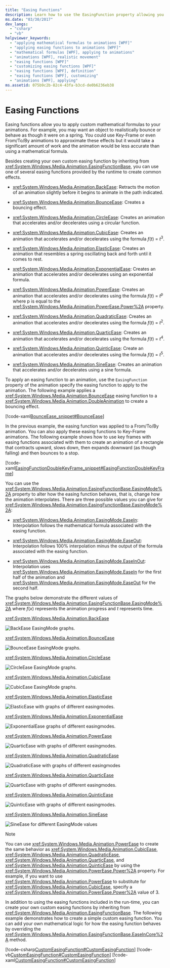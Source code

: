 ```yaml
---
title: "Easing Functions"
description: Learn how to use the EasingFunction property allowing you to apply custom mathematical formulas to animations.
ms.date: "03/30/2017"
dev_langs: 
  - "csharp"
  - "vb"
helpviewer_keywords: 
  - "applying mathematical formulas to animations [WPF]"
  - "applying easing functions to animations [WPF]"
  - "mathematical formulas [WPF], applying to animations"
  - "animations [WPF], realistic movement"
  - "easing functions [WPF]"
  - "customizing easing functions [WPF]"
  - "easing functions [WPF], definition"
  - "easing functions [WPF], customizing"
  - "animations [WPF], applying"
ms.assetid: 075b9c2b-82c4-43fa-b3cd-de0b6236eb38
---
```

# Easing Functions

Easing functions allow you to apply custom mathematical formulas to your animations. For example, you may want an object to realistically bounce or behave as though it were on a spring. You could use Key-Frame or even From/To/By animations to approximate these effects but it would take a significant amount of work and the animation would be less accurate than using a mathematical formula.  
  
 Besides creating your own custom easing function by inheriting from <xref:System.Windows.Media.Animation.EasingFunctionBase>, you can use one of several easing functions provided by the runtime to create common effects.  
  
- <xref:System.Windows.Media.Animation.BackEase>: Retracts the motion of an animation slightly before it begins to animate in the path indicated.  
  
- <xref:System.Windows.Media.Animation.BounceEase>: Creates a bouncing effect.  
  
- <xref:System.Windows.Media.Animation.CircleEase>: Creates an animation that accelerates and/or decelerates using a circular function.  
  
- <xref:System.Windows.Media.Animation.CubicEase>: Creates an animation that accelerates and/or decelerates using the formula *f*(*t*) = *t*<sup>3</sup>.  
  
- <xref:System.Windows.Media.Animation.ElasticEase>: Creates an animation that resembles a spring oscillating back and forth until it comes to rest.  
  
- <xref:System.Windows.Media.Animation.ExponentialEase>: Creates an animation that accelerates and/or decelerates using an exponential formula.  
  
- <xref:System.Windows.Media.Animation.PowerEase>: Creates an animation that accelerates and/or decelerates using the formula *f*(*t*) = *t*<sup>p</sup> where p is equal to the <xref:System.Windows.Media.Animation.PowerEase.Power%2A> property.  
  
- <xref:System.Windows.Media.Animation.QuadraticEase>: Creates an animation that accelerates and/or decelerates using the formula *f*(*t*) = *t*<sup>2</sup>.  
  
- <xref:System.Windows.Media.Animation.QuarticEase>: Creates an animation that accelerates and/or decelerates using the formula *f*(*t*) = *t*<sup>4</sup>.  
  
- <xref:System.Windows.Media.Animation.QuinticEase>: Create an animation that accelerates and/or decelerates using the formula *f*(*t*) = *t*<sup>5</sup>.  
  
- <xref:System.Windows.Media.Animation.SineEase>: Creates an animation that accelerates and/or decelerates using a sine formula.  
  
 To apply an easing function to an animation, use the `EasingFunction` property of the animation specify the easing function to apply to the animation. The following example applies a <xref:System.Windows.Media.Animation.BounceEase> easing function to a <xref:System.Windows.Media.Animation.DoubleAnimation> to create a bouncing effect.  
  
 [!code-xaml[BounceEase_snippet#BounceEase](~/samples/snippets/csharp/VS_Snippets_Wpf/bounceease_snippet/CS/window1.xaml#bounceease)]  
  
 In the previous example, the easing function was applied to a From/To/By animation. You can also apply these easing functions to Key-Frame animations. The following example shows how to use key frames with easing functions associated with them to create an animation of a rectangle that contracts upward, slows down, then expands downward (as though falling) and then bounces to a stop.  
  
 [!code-xaml[EasingFunctionDoubleKeyFrame_snippet#EasingFunctionDoubleKeyFrame](~/samples/snippets/csharp/VS_Snippets_Wpf/easingfunctiondoublekeyframe_snippet/CS/window1.xaml#easingfunctiondoublekeyframe)]  
  
 You can use the <xref:System.Windows.Media.Animation.EasingFunctionBase.EasingMode%2A> property to alter how the easing function behaves, that is, change how the animation interpolates. There are three possible values you can give for <xref:System.Windows.Media.Animation.EasingFunctionBase.EasingMode%2A>:  
  
- <xref:System.Windows.Media.Animation.EasingMode.EaseIn>: Interpolation follows the mathematical formula associated with the easing function.  
  
- <xref:System.Windows.Media.Animation.EasingMode.EaseOut>: Interpolation follows 100% interpolation minus the output of the formula associated with the easing function.  
  
- <xref:System.Windows.Media.Animation.EasingMode.EaseInOut>: Interpolation uses <xref:System.Windows.Media.Animation.EasingMode.EaseIn> for the first half of the animation and <xref:System.Windows.Media.Animation.EasingMode.EaseOut> for the second half.  
  
 The graphs below demonstrate the different values of <xref:System.Windows.Media.Animation.EasingFunctionBase.EasingMode%2A> where *f*(*x*) represents the animation progress and *t* represents time.  
  
 <xref:System.Windows.Media.Animation.BackEase>  
  
 ![BackEase EasingMode graphs.](./media/backease-graph.png "BackEase_Graph")  
  
 <xref:System.Windows.Media.Animation.BounceEase>  
  
 ![BounceEase EasingMode graphs.](./media/bounceease-graph.png "BounceEase_Graph")  
  
 <xref:System.Windows.Media.Animation.CircleEase>  
  
 ![CircleEase EasingMode graphs.](./media/circleease-graph.png "CircleEase_Graph")  
  
 <xref:System.Windows.Media.Animation.CubicEase>  
  
 ![CubicEase EasingMode graphs.](./media/cubicease-graph.png "CubicEase_Graph")  
  
 <xref:System.Windows.Media.Animation.ElasticEase>  
  
 ![ElasticEase with graphs of different easingmodes.](./media/elasticease-graph.png "ElasticEase_Graph")  
  
 <xref:System.Windows.Media.Animation.ExponentialEase>  
  
 ![ExponentialEase graphs of different easingmodes.](./media/exponentialease-graph.png "ExponentialEase_Graph")  
  
 <xref:System.Windows.Media.Animation.PowerEase>  
  
 ![QuarticEase with graphs of different easingmodes.](./media/quarticease-graph.png "QuarticEase_Graph")  
  
 <xref:System.Windows.Media.Animation.QuadraticEase>  
  
 ![QuadraticEase with graphs of different easingmodes](./media/quadraticease-graph.png "QuadraticEase_Graph")  
  
 <xref:System.Windows.Media.Animation.QuarticEase>  
  
 ![QuarticEase with graphs of different easingmodes.](./media/quarticease-graph.png "QuarticEase_Graph")  
  
 <xref:System.Windows.Media.Animation.QuinticEase>  
  
 ![QuinticEase with graphs of different easingmodes.](./media/quinticease-graph.png "QuinticEase_Graph")  
  
 <xref:System.Windows.Media.Animation.SineEase>  
  
 ![SineEase for different EasingMode values](./media/sineease-graph.png "SineEase_Graph")  
  
> [!NOTE]
> You can use <xref:System.Windows.Media.Animation.PowerEase> to create the same behavior as <xref:System.Windows.Media.Animation.CubicEase>, <xref:System.Windows.Media.Animation.QuadraticEase>, <xref:System.Windows.Media.Animation.QuarticEase>, and <xref:System.Windows.Media.Animation.QuinticEase> by using the <xref:System.Windows.Media.Animation.PowerEase.Power%2A> property. For example, if you want to use <xref:System.Windows.Media.Animation.PowerEase> to substitute for <xref:System.Windows.Media.Animation.CubicEase>, specify a <xref:System.Windows.Media.Animation.PowerEase.Power%2A> value of 3.  
  
 In addition to using the easing functions included in the run-time, you can create your own custom easing functions by inheriting from <xref:System.Windows.Media.Animation.EasingFunctionBase>. The following example demonstrates how to create a simple custom easing function. You can add your own mathematical logic for how the easing function behaves by overriding the <xref:System.Windows.Media.Animation.EasingFunctionBase.EaseInCore%2A> method.
  
 [!code-csharp[CustomEasingFunction#CustomEasingFunction](~/samples/snippets/csharp/VS_Snippets_Wpf/customeasingfunction/csharp/customlog10easingfunction.cs#customeasingfunction)]
 [!code-vb[CustomEasingFunction#CustomEasingFunction](~/samples/snippets/visualbasic/VS_Snippets_Wpf/customeasingfunction/visualbasic/customlog10easingfunction.vb#customeasingfunction)]
 [!code-xaml[CustomEasingFunction#CustomEasingFunction](~/samples/snippets/csharp/VS_Snippets_Wpf/customeasingfunction/csharp/window1.xaml#customeasingfunction)]
